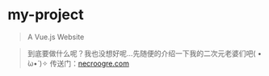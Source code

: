 # my-project

> A Vue.js Website

> 到底要做什么呢？我也没想好呢...先随便的介绍一下我的二次元老婆们吧( • ̀ω•́ )✧ 传送门：[necroogre.com](www.necroogre.com)


